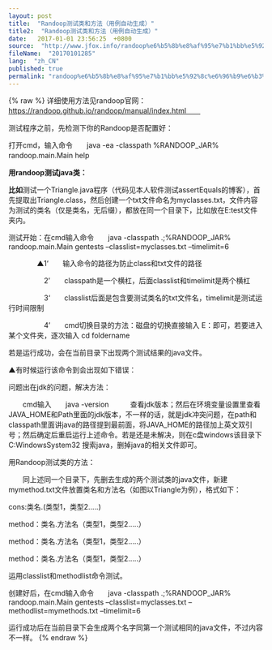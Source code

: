 ```yaml
---
layout: post
title:  "Randoop测试类和方法（用例自动生成）"
title2:  "Randoop测试类和方法（用例自动生成）"
date:   2017-01-01 23:56:25  +0800
source:  "http://www.jfox.info/randoop%e6%b5%8b%e8%af%95%e7%b1%bb%e5%92%8c%e6%96%b9%e6%b3%95%e7%94%a8%e4%be%8b%e8%87%aa%e5%8a%a8%e7%94%9f%e6%88%90.html"
fileName:  "20170101285"
lang:  "zh_CN"
published: true
permalink: "randoop%e6%b5%8b%e8%af%95%e7%b1%bb%e5%92%8c%e6%96%b9%e6%b3%95%e7%94%a8%e4%be%8b%e8%87%aa%e5%8a%a8%e7%94%9f%e6%88%90.html"
---
```

{% raw %}
详细使用方法见randoop官网：　　https://randoop.github.io/randoop/manual/index.html　　

测试程序之前，先检测下你的Randoop是否配置好：

打开cmd，输入命令　　java -ea -classpath %RANDOOP_JAR% randoop.main.Main help　　

**用randoop测试java类：**

**比如**测试一个Triangle.java程序（代码见本人软件测试assertEquals的博客），首先提取出Triangle.class，然后创建一个txt文件命名为myclasses.txt，文件内容为测试的类名（仅是类名，无后缀），都放在同一个目录下，比如放在E:test文件夹内。

测试开始：在cmd输入命令　　java -classpath .;%RANDOOP_JAR%  randoop.main.Main  gentests  –classlist=myclasses.txt  –timelimit=6

　　　　▲1‘　　输入命令的路径为防止class和txt文件的路径

　　　　　2’　　classpath是一个横杠，后面classlist和timelimit是两个横杠

　　　　　3‘　　classlist后面是包含要测试类名的txt文件名，timelimit是测试运行时间限制

　　　　　4’　　cmd切换目录的方法：磁盘的切换直接输入 E：即可，若要进入某个文件夹，逐次输入  cd   foldername

若是运行成功，会在当前目录下出现两个测试结果的java文件。

▲有时候运行该命令到会出现如下错误：

问题出在jdk的问题，解决方法：

　　cmd输入　　java  -version　　　查看jdk版本；然后在环境变量设置里查看JAVA_HOME和Path里面的jdk版本，不一样的话，就是jdk冲突问题，在path和classpath里面讲java的路径提到最前面，将JAVA_HOME的路径加上英文双引号；然后确定后重启运行上述命令。若是还是未解决，则在c盘windows该目录下C:WindowsSystem32  搜索java，删掉java的相关文件即可。

用Randoop测试类的方法：

　　同上述同一个目录下，先删去生成的两个测试类的java文件，新建mymethod.txt文件放置类名和方法名（如图以Triangle为例），格式如下：

cons:类名.<init>(类型1，类型2…..)

method：类名.方法名（类型1，类型2…..）

method：类名.方法名（类型1，类型2…..）

method：类名.方法名（类型1，类型2…..）

运用classlist和methodlist命令测试。

 创建好后，在cmd输入命令　　java -classpath .;%RANDOOP_JAR%  randoop.main.Main  gentests  –classlist=myclasses.txt  –methodlist=mymethods.txt –timelimit=6

运行成功后在当前目录下会生成两个名字同第一个测试相同的java文件，不过内容不一样。
{% endraw %}